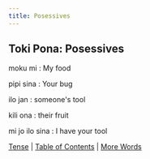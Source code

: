```yaml
---
title: Posessives
---
```


## Toki Pona: Posessives

moku mi
: My food

pipi sina
: Your bug

ilo jan
: someone's tool

kili ona
: their fruit

mi jo ilo sina
: I have your tool

[Tense](08Tense.md) | [Table of Contents](toc.md) | [More Words](10MoreWords.md)